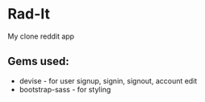 # Rad-It
My clone reddit app

## Gems used:
- devise - for user signup, signin, signout, account edit
- bootstrap-sass - for styling

